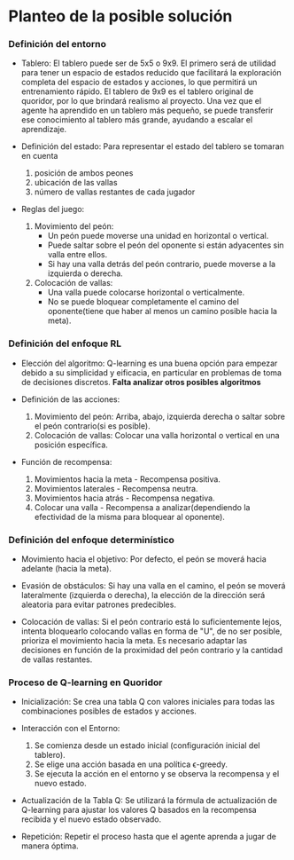 # Planteo de la posible solución

### Definición del entorno

* Tablero: El tablero puede ser de 5x5 o 9x9. El primero será de utilidad para tener un espacio de estados reducido que facilitará la exploración completa del espacio de estados y acciones, lo que permitirá un entrenamiento rápido. El tablero de 9x9 es el tablero original de quoridor, por lo que brindará realismo al proyecto. Una vez que el agente ha aprendido en un tablero más pequeño, se puede transferir ese conocimiento al tablero más grande, ayudando a escalar el aprendizaje.

* Definición del estado: Para representar el estado del tablero se tomaran en cuenta 
    1. posición de ambos peones
    2. ubicación de las vallas
    3. número de vallas restantes de cada jugador

* Reglas del juego:
    1. Movimiento del peón:
        * Un peón puede moverse una unidad en horizontal o vertical.
        * Puede saltar sobre el peón del oponente si están adyacentes sin valla entre ellos.
        * Si hay una valla detrás del peón contrario, puede moverse a la izquierda o derecha.
    2. Colocación de vallas:
        * Una valla puede colocarse horizontal o verticalmente.
        * No se puede bloquear completamente el camino del oponente(tiene que haber al menos un camino posible hacia la meta).


### Definición del enfoque RL

* Elección del algoritmo: Q-learning es una buena opción para empezar debido a su simplicidad y eificacia, en particular en problemas de toma de decisiones discretos. **Falta analizar otros posibles algoritmos** 

* Definición de las acciones:

    1. Movimiento del peón: Arriba, abajo, izquierda derecha o saltar sobre el peón contrario(si es posible).
    2. Colocación de vallas: Colocar una valla horizontal o vertical en una posición específica.

* Función de recompensa:

    1. Movimientos hacia la meta - Recompensa positiva.
    2. Movimientos laterales - Recompensa neutra.
    3. Movimientos hacia atrás - Recompensa negativa.
    4. Colocar una valla - Recompensa a analizar(dependiendo la efectividad de la misma para bloquear al oponente).

### Definición del enfoque determinístico

* Movimiento hacia el objetivo: Por defecto, el peón se moverá hacia adelante (hacia la meta).

* Evasión de obstáculos: Si hay una valla en el camino, el peón se moverá lateralmente (izquierda o derecha), la elección de la dirección será aleatoria para evitar patrones predecibles.

* Colocación de vallas: Si el peón contrario está lo suficientemente lejos, intenta bloquearlo colocando vallas en forma de "U", de no ser posible, prioriza el movimiento hacia la meta. Es necesario adaptar las decisiones en función de la proximidad del peón contrario y la cantidad de vallas restantes.

### Proceso de Q-learning en Quoridor

* Inicialización: Se crea una tabla Q con valores iniciales para todas las combinaciones posibles de estados y acciones.

* Interacción con el Entorno:

    1. Se comienza desde un estado inicial (configuración inicial del tablero).
    2. Se elige una acción basada en una política ϵ-greedy.
    3. Se ejecuta la acción en el entorno y se observa la recompensa y el nuevo estado.

* Actualización de la Tabla Q: Se utilizará la fórmula de actualización de Q-learning para ajustar los valores Q basados en la recompensa recibida y el nuevo estado observado.

* Repetición: Repetir el proceso hasta que el agente aprenda a jugar de manera óptima.